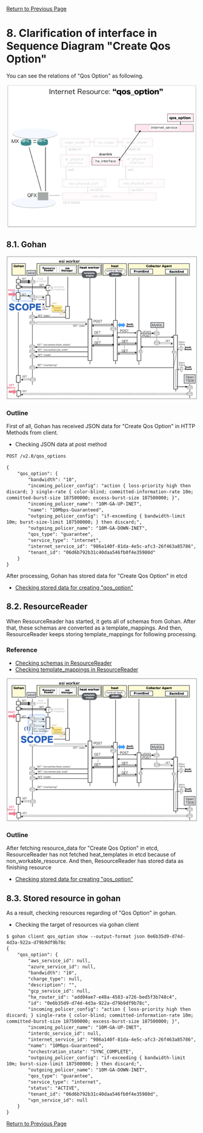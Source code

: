 [Return to Previous Page](00_internet_gateway.md)

# 8. Clarification of interface in Sequence Diagram "Create Qos Option"
You can see the relations of "Qos Option" as following.

![Qos Option](resource/gohan_investigate_for_inetgw.009.png)


## 8.1. Gohan

![scope](../images/ESI_Sequence_diagram.002.png)

### Outline
First of all, Gohan has received JSON data for "Create Qos Option" in HTTP Methods from client.

* Checking JSON data at post method
```
POST /v2.0/qos_options
```
```
{
    "qos_option": {
        "bandwidth": "10",
        "incoming_policer_config": "action { loss-priority high then discard; } single-rate { color-blind; committed-information-rate 10m; committed-burst-size 187500000; excess-burst-size 187500000; }",
        "incoming_policer_name": "10M-GA-UP-INET",
        "name": "10Mbps-Guaranteed",
        "outgoing_policer_config": "if-exceeding { bandwidth-limit 10m; burst-size-limit 187500000; } then discard;",
        "outgoing_policer_name": "10M-GA-DOWN-INET",
        "qos_type": "guarantee",
        "service_type": "internet",
        "internet_service_id": "986a140f-81da-4e5c-afc3-26f463a85786",
        "tenant_id": "06d6b792b31c40daa546fb0f4e35980d"
    }
}
```
After processing, Gohan has stored data for "Create Qos Option" in etcd

* [Checking stored data for creating "qos_option"](stored_in_etcd/01_Gohan/CreateQosOption_01.md)


## 8.2. ResourceReader
When ResourceReader has started, it gets all of schemas from Gohan.
After that, these schemas are converted as a template_mappings.
And then, ResourceReader keeps storing template_mappings for following processing.

### Reference
* [Checking schemas in ResourceReader](../memo/schemas.txt)
* [Checking template_mappings in ResourceReader](../memo/template_mappings.md)

![scope](../images/ESI_Sequence_diagram.003.png)

### Outline
After fetching resource_data for "Create Qos Option" in etcd, ResourceReader has not fetched heat_templates in etcd because of non_workable_resource.
And then, ResourceReader has stored data as finishing resource

* [Checking stored data for creating "qos_option"](stored_in_etcd/00_ResourceReader/CreateQosOption_01.md)


## 8.3. Stored resource in gohan
As a result, checking resources regarding of "Qos Option" in gohan.

* Checking the target of resources via gohan client
```
$ gohan client qos_option show --output-format json 0e6b35d9-d74d-4d3a-922a-d79b9df9b78c
{
    "qos_option": {
        "aws_service_id": null,
        "azure_service_id": null,
        "bandwidth": "10",
        "charge_type": null,
        "description": "",
        "gcp_service_id": null,
        "ha_router_id": "add04ae7-e48a-4583-a726-bed5f3b748c4",
        "id": "0e6b35d9-d74d-4d3a-922a-d79b9df9b78c",
        "incoming_policer_config": "action { loss-priority high then discard; } single-rate { color-blind; committed-information-rate 10m; committed-burst-size 187500000; excess-burst-size 187500000; }",
        "incoming_policer_name": "10M-GA-UP-INET",
        "interdc_service_id": null,
        "internet_service_id": "986a140f-81da-4e5c-afc3-26f463a85786",
        "name": "10Mbps-Guaranteed",
        "orchestration_state": "SYNC_COMPLETE",
        "outgoing_policer_config": "if-exceeding { bandwidth-limit 10m; burst-size-limit 187500000; } then discard;",
        "outgoing_policer_name": "10M-GA-DOWN-INET",
        "qos_type": "guarantee",
        "service_type": "internet",
        "status": "ACTIVE",
        "tenant_id": "06d6b792b31c40daa546fb0f4e35980d",
        "vpn_service_id": null
    }
}
```

[Return to Previous Page](00_internet_gateway.md)
